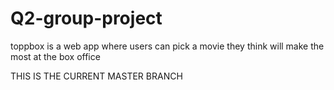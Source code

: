 # Q2-group-project
toppbox is a web app where users can pick a movie they think will make the most at the box office

THIS IS THE CURRENT MASTER BRANCH
